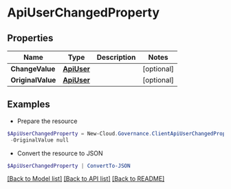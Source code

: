 # ApiUserChangedProperty
## Properties

Name | Type | Description | Notes
------------ | ------------- | ------------- | -------------
**ChangeValue** | [**ApiUser**](ApiUser.md) |  | [optional] 
**OriginalValue** | [**ApiUser**](ApiUser.md) |  | [optional] 

## Examples

- Prepare the resource
```powershell
$ApiUserChangedProperty = New-Cloud.Governance.ClientApiUserChangedProperty  -ChangeValue null `
 -OriginalValue null
```

- Convert the resource to JSON
```powershell
$ApiUserChangedProperty | ConvertTo-JSON
```

[[Back to Model list]](../README.md#documentation-for-models) [[Back to API list]](../README.md#documentation-for-api-endpoints) [[Back to README]](../README.md)

